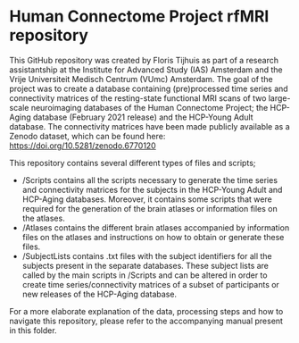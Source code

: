 # Human Connectome Project rfMRI repository

This GitHub repository was created by Floris Tijhuis as part of a research assistantship at the Institute for Advanced Study (IAS) Amsterdam and the Vrije Universiteit Medisch Centrum (VUmc) Amsterdam. The goal of the project was to create a database containing (pre)processed time series and connectivity matrices of the resting-state functional MRI scans of two large-scale neuroimaging databases of the Human Connectome Project; the HCP-Aging database (February 2021 release) and the HCP-Young Adult database. The connectivity matrices have been made publicly available as a Zenodo dataset, which can be found here: https://doi.org/10.5281/zenodo.6770120

This repository contains several different types of files and scripts;

* /Scripts contains all the scripts necessary to generate the time series and connectivity matrices for the subjects in the HCP-Young Adult and HCP-Aging databases. Moreover, it contains some scripts that were required for the generation of the brain atlases or information files on the atlases.
* /Atlases contains the different brain atlases accompanied by information files on the atlases and instructions on how to obtain or generate these files.
* /SubjectLists contains .txt files with the subject identifiers for all the subjects present in the separate databases. These subject lists are called by the main scripts in /Scripts and can be altered in order to create time series/connectivity matrices of a subset of participants or new releases of the HCP-Aging database.

For a more elaborate explanation of the data, processing steps and how to navigate this repository, please refer to the accompanying manual present in this folder.
